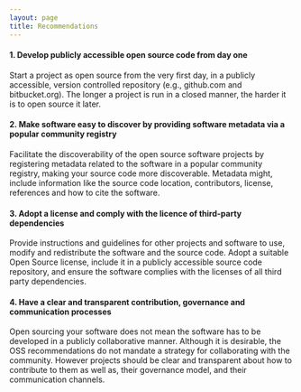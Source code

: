 ```yaml
---
layout: page
title: Recommendations
---
```


#### 1. Develop publicly accessible open source code from day one ####
Start a project as open source from the very first day, in a publicly accessible, version controlled repository (e.g., github.com and bitbucket.org). The longer a project is run in a closed manner, the harder it is to open source it later.

#### 2. Make software easy to discover by providing software metadata via a popular community registry ####
Facilitate the discoverability of the open source software projects by registering metadata related to the software in a popular community registry, making your source code more discoverable. Metadata might, include information like the source code location, contributors, license, references and how to cite the software.
    
#### 3. Adopt a license and comply with the licence of third-party dependencies ####
Provide instructions and guidelines for other projects and software to use, modify and redistribute the software and the source code. Adopt a suitable Open Source license, include it in a publicly accessible source code repository, and ensure the software complies with the licenses of all third party dependencies.

#### 4. Have a clear and transparent contribution, governance and communication processes ####
Open sourcing your software does not mean the software has to be developed in a publicly collaborative manner. Although it is desirable, the OSS recommendations do not mandate a strategy for collaborating with the community. However projects should be clear and transparent about how to contribute to them as well as, their governance model, and their communication channels.
